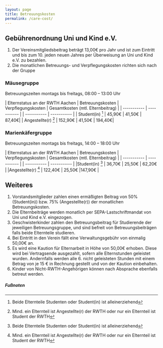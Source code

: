 ```yaml
---
layout: page
title: Betreuungskosten
permalink: /care-cost/
---
```


## Gebührenordnung Uni und Kind e.V.
1. Der Vereinsmitgliedsbeitrag beträgt 13,00€ pro Jahr und ist zum Eintritt und bis zum 10. jeden neuen Jahres per Überweisung an Uni und Kind e.V. zu bezahlen.
2. Die monatlichen Betreuungs- und Verpflegungskosten richten sich nach der Gruppe

### Mäusegruppe 
Betreuungszeiten montags bis freitags, 08:00 – 13:00 Uhr

| Elternstatus an der RWTH Aachen | Betreuungskosten	| Verpflegungskosten | Gesamtkosten (mtl. Elternbeitrag) |
| ----------- | ----------- | | ----------- | ----------- |
| Student(in) [^1]	| 45,90€	| 41,50€	| 87,40€|
| Angestellte(r) [^2]	| 152,90€	| 41,50€	| 194,40€|

### Marienkäfergruppe 
Betreuungszeiten montags bis freitags, 14:00 – 18:00 Uhr

| Elternstatus an der RWTH Aachen | Betreuungskosten	| Verpflegungskosten | Gesamtkosten (mtl. Elternbeitrag) |
| ----------- | ----------- | | ----------- | ----------- |
|Student(in) [^1] | 36,70€ | 25,50€ | 62,20€ |
|Angestellte(r) [^2] | 122,40€ | 25,50€ |147,90€ |

## Weiteres
1. Vorstandsmitglieder zahlen einen ermäßigten Beitrag von 50% (Student(in)) bzw. 75% (Angestellte(r)) der monatlichen Betreuungskosten.
2. Die Elternbeiträge werden monatlich per SEPA-Lastschriftmandat von Uni und Kind e.V. eingezogen.
3. Geschwisterkinder zahlen den Betreuungsbeitrag für Studierende der jeweiligen Betreuungsgruppe, und sind befreit von Betreuungsbeiträgen falls beide Elternteile studieren.
4. Bei Eintritt in den Verein fällt eine Verwaltungsgebühr von einmalig 50,00€ an.
5. Es wird eine Kaution für Elternarbeit in Höhe von 50,00€ erhoben. Diese wird bei Vertragsende ausgezahlt, sofern alle Elternstunden geleistet wurden. Andernfalls werden alle 6. nicht geleisteten Stunden mit einem Betrag von je 15 € in Rechnung gestellt und von der Kaution einbehalten.
6. Kinder von Nicht-RWTH-Angehörigen können nach Absprache ebenfalls betreut werden.

##### Fußnoten
[^1]: Beide Elternteile Studenten oder Student(in) ist alleinerziehend
[^2]: Mind. ein Elternteil ist Angestellte(r) der RWTH oder nur ein Elternteil ist Student der RWTH